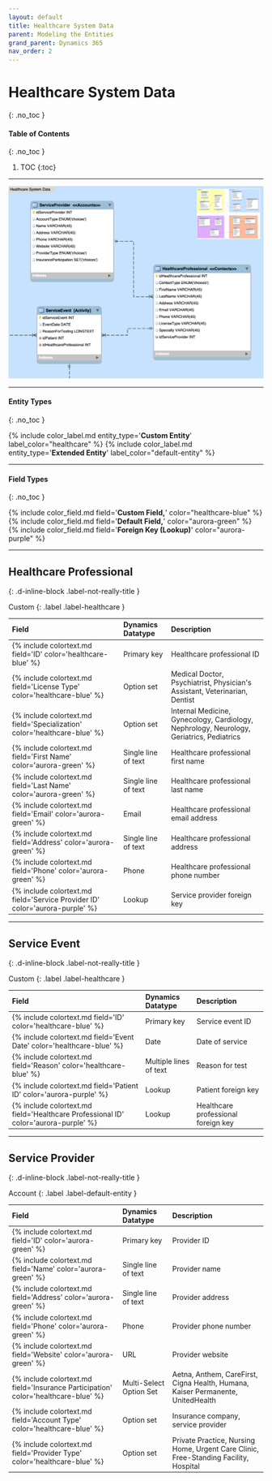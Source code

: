 ```yaml
---
layout: default
title: Healthcare System Data
parent: Modeling the Entities
grand_parent: Dynamics 365
nav_order: 2
---
```


# Healthcare System Data
{: .no_toc }

<div class="code-example" markdown="1">

#### Table of Contents
{: .no_toc }

1. TOC
{:toc}

</div>

---

<img src='/assets/images/healthcare.png' /> 

---

<div class="code-example" markdown="1">

#### Entity Types
{: .no_toc }

{% include color_label.md entity_type='**Custom Entity**' label_color="healthcare" %}
{% include color_label.md entity_type='**Extended Entity**' label_color="default-entity" %}

---

#### Field Types
{: .no_toc }

{% include color_field.md field='**Custom Field,**' color="healthcare-blue" %}
{% include color_field.md field='**Default Field,**' color="aurora-green" %}
{% include color_field.md field='**Foreign Key (Lookup)**' color="aurora-purple" %}

</div>

---

## Healthcare Professional
{: .d-inline-block .label-not-really-title }

Custom
{: .label .label-healthcare }

| Field | Dynamics Datatype | Description |
|:------|:------------|:-|
| {% include colortext.md field='ID' color='healthcare-blue' %} | Primary key | Healthcare professional ID |
| {% include colortext.md field='License Type' color='healthcare-blue' %} | Option set | Medical Doctor, Psychiatrist, Physician's Assistant, Veterinarian, Dentist |
| {% include colortext.md field='Specialization' color='healthcare-blue' %} | Option set | Internal Medicine, Gynecology, Cardiology, Nephrology, Neurology, Geriatrics, Pediatrics |
| {% include colortext.md field='First Name' color='aurora-green' %} | Single line of text | Healthcare professional first name |
| {% include colortext.md field='Last Name' color='aurora-green' %} | Single line of text | Healthcare professional last name |
| {% include colortext.md field='Email' color='aurora-green' %} | Email | Healthcare professional email address |
| {% include colortext.md field='Address' color='aurora-green' %} | Single line of text | Healthcare professional address |
| {% include colortext.md field='Phone' color='aurora-green' %} | Phone | Healthcare professional phone number |
| {% include colortext.md field='Service Provider ID' color='aurora-purple' %} | Lookup | Service provider foreign key |

---

## Service Event
{: .d-inline-block .label-not-really-title }

Custom
{: .label .label-healthcare }

| Field | Dynamics Datatype | Description |
|:------|:------------|:-|
| {% include colortext.md field='ID' color='healthcare-blue' %} | Primary key | Service event ID |
| {% include colortext.md field='Event Date' color='healthcare-blue' %} | Date | Date of service |
| {% include colortext.md field='Reason' color='healthcare-blue' %} | Multiple lines of text | Reason for test |
| {% include colortext.md field='Patient ID' color='aurora-purple' %} | Lookup | Patient foreign key |
| {% include colortext.md field='Healthcare Professional ID' color='aurora-purple' %} | Lookup | Healthcare professional foreign key |

---

## Service Provider
{: .d-inline-block .label-not-really-title }

Account
{: .label .label-default-entity }

| Field | Dynamics Datatype | Description |
|:------|:------------|:-|
| {% include colortext.md field='ID' color='aurora-green' %} | Primary key | Provider ID |
| {% include colortext.md field='Name' color='aurora-green' %} | Single line of text | Provider name |
| {% include colortext.md field='Address' color='aurora-green' %} | Single line of text | Provider address |
| {% include colortext.md field='Phone' color='aurora-green' %} | Phone | Provider phone number |
| {% include colortext.md field='Website' color='aurora-green' %} | URL | Provider website |
| {% include colortext.md field='Insurance Participation' color='healthcare-blue' %} | Multi-Select Option Set | Aetna, Anthem, CareFirst, Cigna Health, Humana, Kaiser Permanente, UnitedHealth |
| {% include colortext.md field='Account Type' color='healthcare-blue' %} | Option set | Insurance company, service provider |
| {% include colortext.md field='Provider Type' color='healthcare-blue' %} | Option set | Private Practice, Nursing Home, Urgent Care Clinic, Free-Standing Facility, Hospital |